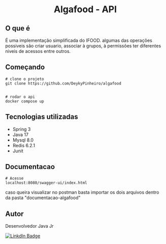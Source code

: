 <h1 align="center">Algafood - API</h1>


## O que é

É uma implementação simplificada do IFOOD. algumas das operações possiveis são criar usuario, associar à grupos, à permissões ter diferentes niveis de acessos entre outros.

## Começando

```
# clone o projeto 
git clone https://github.com/DeykyPinheiro/algafood


# rodar o api
docker compose up
```




## Tecnologias utilizadas
- Spring 3
- Java 17
- Mysql 8.0
- Redis 6.2.1
- Junit


## Documentacao
```
# Acesse
localhost:8080/swagger-ui/index.html
```

caso queira visualizar no postman basta importar os dois arquivos dentro da pasta "documentacao-algafood"

## Autor

Desenvolvedor Java Jr

[![LinkdIn Badge](https://img.shields.io/badge/LinkedIn-0077B5?style=for-the-badge&logo=linkedin&logoColor=whit)](https://www.linkedin.com/in/deyky-pinheiro-bbb735125/)
